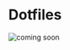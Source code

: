# Dotfiles

![coming soon](https://media.giphy.com/media/26BRLGB7eWATEI1Ik/giphy.gif "under construction")
